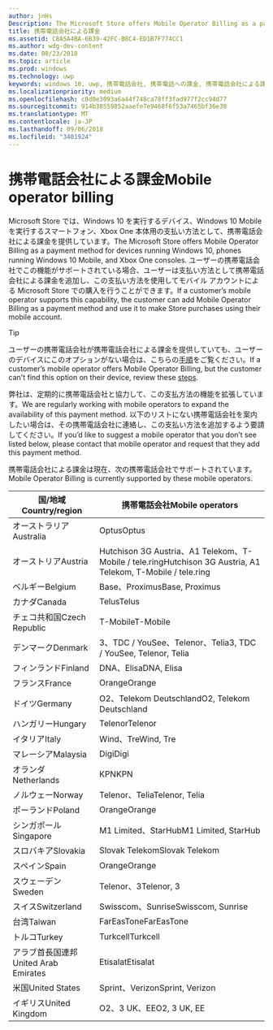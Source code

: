 ```yaml
---
author: jnHs
Description: The Microsoft Store offers Mobile Operator Billing as a payment method for mobile operators who support this capability.
title: 携帯電話会社による課金
ms.assetid: C8A5A4BA-6B39-42FC-B8C4-ED1B7F774CC1
ms.author: wdg-dev-content
ms.date: 08/23/2018
ms.topic: article
ms.prod: windows
ms.technology: uwp
keywords: windows 10, uwp, 携帯電話会社, 携帯電話への課金, 携帯電話会社による課金
ms.localizationpriority: medium
ms.openlocfilehash: c8d0e3093a6a44f748ca78ff3fad977f2cc94d77
ms.sourcegitcommit: 914b38559852aaefe7e9468f6f53a7465bf36e30
ms.translationtype: MT
ms.contentlocale: ja-JP
ms.lasthandoff: 09/06/2018
ms.locfileid: "3401924"
---
```

# <a name="mobile-operator-billing"></a><span data-ttu-id="2b12d-103">携帯電話会社による課金</span><span class="sxs-lookup"><span data-stu-id="2b12d-103">Mobile operator billing</span></span>


<span data-ttu-id="2b12d-104">Microsoft Store では、Windows 10 を実行するデバイス、Windows 10 Mobile を実行するスマートフォン、Xbox One 本体用の支払い方法として、携帯電話会社による課金を提供しています。</span><span class="sxs-lookup"><span data-stu-id="2b12d-104">The Microsoft Store offers Mobile Operator Billing as a payment method for devices running Windows 10, phones running Windows 10 Mobile, and Xbox One consoles.</span></span> <span data-ttu-id="2b12d-105">ユーザーの携帯電話会社でこの機能がサポートされている場合、ユーザーは支払い方法として携帯電話会社による課金を追加し、この支払い方法を使用してモバイル アカウントによる Microsoft Store での購入を行うことができます。</span><span class="sxs-lookup"><span data-stu-id="2b12d-105">If a customer’s mobile operator supports this capability, the customer can add Mobile Operator Billing as a payment method and use it to make Store purchases using their mobile account.</span></span>

> [!TIP]
>  <span data-ttu-id="2b12d-106">ユーザーの携帯電話会社が携帯電話会社による課金を提供していても、ユーザーのデバイスにこのオプションがない場合は、こちらの[手順](http://go.microsoft.com/fwlink/p/?LinkId=523993)をご覧ください。</span><span class="sxs-lookup"><span data-stu-id="2b12d-106">If a customer’s mobile operator offers Mobile Operator Billing, but the customer can't find this option on their device, review these [steps](http://go.microsoft.com/fwlink/p/?LinkId=523993).</span></span>

<span data-ttu-id="2b12d-107">弊社は、定期的に携帯電話会社と協力して、この支払方法の機能を拡張しています。</span><span class="sxs-lookup"><span data-stu-id="2b12d-107">We are regularly working with mobile operators to expand the availability of this payment method.</span></span> <span data-ttu-id="2b12d-108">以下のリストにない携帯電話会社を案内したい場合は、その携帯電話会社に連絡し、この支払い方法を追加するよう要請してください。</span><span class="sxs-lookup"><span data-stu-id="2b12d-108">If you’d like to suggest a mobile operator that you don’t see listed below, please contact that mobile operator and request that they add this payment method.</span></span>

<span data-ttu-id="2b12d-109">携帯電話会社による課金は現在、次の携帯電話会社でサポートされています。</span><span class="sxs-lookup"><span data-stu-id="2b12d-109">Mobile Operator Billing is currently supported by these mobile operators.</span></span>

| <span data-ttu-id="2b12d-110">国/地域</span><span class="sxs-lookup"><span data-stu-id="2b12d-110">Country/region</span></span>  | <span data-ttu-id="2b12d-111">携帯電話会社</span><span class="sxs-lookup"><span data-stu-id="2b12d-111">Mobile operators</span></span>                 |
|-----------------|----------------------------------|
| <span data-ttu-id="2b12d-112">オーストラリア</span><span class="sxs-lookup"><span data-stu-id="2b12d-112">Australia</span></span>       | <span data-ttu-id="2b12d-113">Optus</span><span class="sxs-lookup"><span data-stu-id="2b12d-113">Optus</span></span>                            |
| <span data-ttu-id="2b12d-114">オーストリア</span><span class="sxs-lookup"><span data-stu-id="2b12d-114">Austria</span></span>         | <span data-ttu-id="2b12d-115">Hutchison 3G Austria、A1 Telekom、T-Mobile / tele.ring</span><span class="sxs-lookup"><span data-stu-id="2b12d-115">Hutchison 3G Austria, A1 Telekom, T-Mobile / tele.ring</span></span>  |
| <span data-ttu-id="2b12d-116">ベルギー</span><span class="sxs-lookup"><span data-stu-id="2b12d-116">Belgium</span></span>         | <span data-ttu-id="2b12d-117">Base、Proximus</span><span class="sxs-lookup"><span data-stu-id="2b12d-117">Base, Proximus</span></span>                   |
| <span data-ttu-id="2b12d-118">カナダ</span><span class="sxs-lookup"><span data-stu-id="2b12d-118">Canada</span></span>          | <span data-ttu-id="2b12d-119">Telus</span><span class="sxs-lookup"><span data-stu-id="2b12d-119">Telus</span></span>                            |
| <span data-ttu-id="2b12d-120">チェコ共和国</span><span class="sxs-lookup"><span data-stu-id="2b12d-120">Czech Republic</span></span>  | <span data-ttu-id="2b12d-121">T-Mobile</span><span class="sxs-lookup"><span data-stu-id="2b12d-121">T-Mobile</span></span>                         |
| <span data-ttu-id="2b12d-122">デンマーク</span><span class="sxs-lookup"><span data-stu-id="2b12d-122">Denmark</span></span>         | <span data-ttu-id="2b12d-123">3、TDC / YouSee、Telenor、Telia</span><span class="sxs-lookup"><span data-stu-id="2b12d-123">3, TDC / YouSee, Telenor, Telia</span></span>  |
| <span data-ttu-id="2b12d-124">フィンランド</span><span class="sxs-lookup"><span data-stu-id="2b12d-124">Finland</span></span>         | <span data-ttu-id="2b12d-125">DNA、Elisa</span><span class="sxs-lookup"><span data-stu-id="2b12d-125">DNA, Elisa</span></span>                       |
| <span data-ttu-id="2b12d-126">フランス</span><span class="sxs-lookup"><span data-stu-id="2b12d-126">France</span></span>          | <span data-ttu-id="2b12d-127">Orange</span><span class="sxs-lookup"><span data-stu-id="2b12d-127">Orange</span></span>                           |
| <span data-ttu-id="2b12d-128">ドイツ</span><span class="sxs-lookup"><span data-stu-id="2b12d-128">Germany</span></span>         | <span data-ttu-id="2b12d-129">O2、Telekom Deutschland</span><span class="sxs-lookup"><span data-stu-id="2b12d-129">O2, Telekom Deutschland</span></span>          |
| <span data-ttu-id="2b12d-130">ハンガリー</span><span class="sxs-lookup"><span data-stu-id="2b12d-130">Hungary</span></span>         | <span data-ttu-id="2b12d-131">Telenor</span><span class="sxs-lookup"><span data-stu-id="2b12d-131">Telenor</span></span>                          |
| <span data-ttu-id="2b12d-132">イタリア</span><span class="sxs-lookup"><span data-stu-id="2b12d-132">Italy</span></span>           | <span data-ttu-id="2b12d-133">Wind、Tre</span><span class="sxs-lookup"><span data-stu-id="2b12d-133">Wind, Tre</span></span>                        |
| <span data-ttu-id="2b12d-134">マレーシア</span><span class="sxs-lookup"><span data-stu-id="2b12d-134">Malaysia</span></span>        | <span data-ttu-id="2b12d-135">Digi</span><span class="sxs-lookup"><span data-stu-id="2b12d-135">Digi</span></span>                             |
| <span data-ttu-id="2b12d-136">オランダ</span><span class="sxs-lookup"><span data-stu-id="2b12d-136">Netherlands</span></span>     | <span data-ttu-id="2b12d-137">KPN</span><span class="sxs-lookup"><span data-stu-id="2b12d-137">KPN</span></span>                              |
| <span data-ttu-id="2b12d-138">ノルウェー</span><span class="sxs-lookup"><span data-stu-id="2b12d-138">Norway</span></span>          | <span data-ttu-id="2b12d-139">Telenor、Telia</span><span class="sxs-lookup"><span data-stu-id="2b12d-139">Telenor, Telia</span></span>                   |
| <span data-ttu-id="2b12d-140">ポーランド</span><span class="sxs-lookup"><span data-stu-id="2b12d-140">Poland</span></span>          | <span data-ttu-id="2b12d-141">Orange</span><span class="sxs-lookup"><span data-stu-id="2b12d-141">Orange</span></span>                           |
| <span data-ttu-id="2b12d-142">シンガポール</span><span class="sxs-lookup"><span data-stu-id="2b12d-142">Singapore</span></span>       | <span data-ttu-id="2b12d-143">M1 Limited、StarHub</span><span class="sxs-lookup"><span data-stu-id="2b12d-143">M1 Limited, StarHub</span></span>              |
| <span data-ttu-id="2b12d-144">スロバキア</span><span class="sxs-lookup"><span data-stu-id="2b12d-144">Slovakia</span></span>        | <span data-ttu-id="2b12d-145">Slovak Telekom</span><span class="sxs-lookup"><span data-stu-id="2b12d-145">Slovak Telekom</span></span>                   |
| <span data-ttu-id="2b12d-146">スペイン</span><span class="sxs-lookup"><span data-stu-id="2b12d-146">Spain</span></span>           | <span data-ttu-id="2b12d-147">Orange</span><span class="sxs-lookup"><span data-stu-id="2b12d-147">Orange</span></span>                           |
| <span data-ttu-id="2b12d-148">スウェーデン</span><span class="sxs-lookup"><span data-stu-id="2b12d-148">Sweden</span></span>          | <span data-ttu-id="2b12d-149">Telenor、3</span><span class="sxs-lookup"><span data-stu-id="2b12d-149">Telenor, 3</span></span>                       |
| <span data-ttu-id="2b12d-150">スイス</span><span class="sxs-lookup"><span data-stu-id="2b12d-150">Switzerland</span></span>     | <span data-ttu-id="2b12d-151">Swisscom、Sunrise</span><span class="sxs-lookup"><span data-stu-id="2b12d-151">Swisscom, Sunrise</span></span>                |
| <span data-ttu-id="2b12d-152">台湾</span><span class="sxs-lookup"><span data-stu-id="2b12d-152">Taiwan</span></span>          | <span data-ttu-id="2b12d-153">FarEasTone</span><span class="sxs-lookup"><span data-stu-id="2b12d-153">FarEasTone</span></span>                       |
| <span data-ttu-id="2b12d-154">トルコ</span><span class="sxs-lookup"><span data-stu-id="2b12d-154">Turkey</span></span>          | <span data-ttu-id="2b12d-155">Turkcell</span><span class="sxs-lookup"><span data-stu-id="2b12d-155">Turkcell</span></span>                         |
| <span data-ttu-id="2b12d-156">アラブ首長国連邦</span><span class="sxs-lookup"><span data-stu-id="2b12d-156">United Arab Emirates</span></span> | <span data-ttu-id="2b12d-157">Etisalat</span><span class="sxs-lookup"><span data-stu-id="2b12d-157">Etisalat</span></span>                    |
| <span data-ttu-id="2b12d-158">米国</span><span class="sxs-lookup"><span data-stu-id="2b12d-158">United States</span></span>   | <span data-ttu-id="2b12d-159">Sprint、Verizon</span><span class="sxs-lookup"><span data-stu-id="2b12d-159">Sprint, Verizon</span></span>                  |
| <span data-ttu-id="2b12d-160">イギリス</span><span class="sxs-lookup"><span data-stu-id="2b12d-160">United Kingdom</span></span>  | <span data-ttu-id="2b12d-161">O2、3 UK、EE</span><span class="sxs-lookup"><span data-stu-id="2b12d-161">O2, 3 UK, EE</span></span>                     |

 



 


 

 




